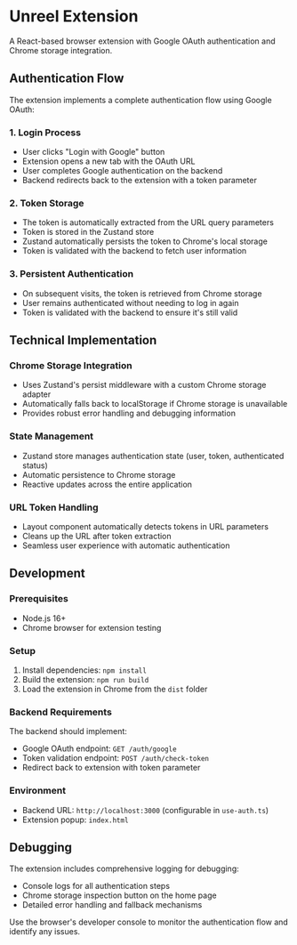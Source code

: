 # Unreel Extension

A React-based browser extension with Google OAuth authentication and Chrome storage integration.

## Authentication Flow

The extension implements a complete authentication flow using Google OAuth:

### 1. Login Process

- User clicks "Login with Google" button
- Extension opens a new tab with the OAuth URL
- User completes Google authentication on the backend
- Backend redirects back to the extension with a token parameter

### 2. Token Storage

- The token is automatically extracted from the URL query parameters
- Token is stored in the Zustand store
- Zustand automatically persists the token to Chrome's local storage
- Token is validated with the backend to fetch user information

### 3. Persistent Authentication

- On subsequent visits, the token is retrieved from Chrome storage
- User remains authenticated without needing to log in again
- Token is validated with the backend to ensure it's still valid

## Technical Implementation

### Chrome Storage Integration

- Uses Zustand's persist middleware with a custom Chrome storage adapter
- Automatically falls back to localStorage if Chrome storage is unavailable
- Provides robust error handling and debugging information

### State Management

- Zustand store manages authentication state (user, token, authenticated status)
- Automatic persistence to Chrome storage
- Reactive updates across the entire application

### URL Token Handling

- Layout component automatically detects tokens in URL parameters
- Cleans up the URL after token extraction
- Seamless user experience with automatic authentication

## Development

### Prerequisites

- Node.js 16+
- Chrome browser for extension testing

### Setup

1. Install dependencies: `npm install`
2. Build the extension: `npm run build`
3. Load the extension in Chrome from the `dist` folder

### Backend Requirements

The backend should implement:

- Google OAuth endpoint: `GET /auth/google`
- Token validation endpoint: `POST /auth/check-token`
- Redirect back to extension with token parameter

### Environment

- Backend URL: `http://localhost:3000` (configurable in `use-auth.ts`)
- Extension popup: `index.html`

## Debugging

The extension includes comprehensive logging for debugging:

- Console logs for all authentication steps
- Chrome storage inspection button on the home page
- Detailed error handling and fallback mechanisms

Use the browser's developer console to monitor the authentication flow and identify any issues.
